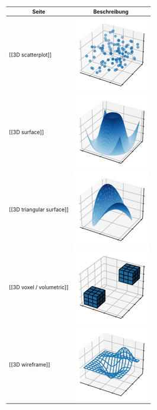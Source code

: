 | Seite | Beschreibung |
| ----------- | ----------- |
| [[3D scatterplot]] | ![](https://github.com/janehlenb/Projektarbeit-ChatGPT-Python/blob/main/Images/Darstellung/Plottypen/3D/menu/menu_scatter3d_plot.png) |
| [[3D surface]] | ![](https://github.com/janehlenb/Projektarbeit-ChatGPT-Python/blob/main/Images/Darstellung/Plottypen/3D/menu/menu_surface3d_plot.png) |
| [[3D triangular surface]] | ![](https://github.com/janehlenb/Projektarbeit-ChatGPT-Python/blob/main/Images/Darstellung/Plottypen/3D/menu/menu_trisurf3d_plot.png) |
| [[3D voxel / volumetric]] | ![](https://github.com/janehlenb/Projektarbeit-ChatGPT-Python/blob/main/Images/Darstellung/Plottypen/3D/menu/menu_voxels_plot.png) |
| [[3D wireframe]] | ![](https://github.com/janehlenb/Projektarbeit-ChatGPT-Python/blob/main/Images/Darstellung/Plottypen/3D/menu/menu_wire3d_plot.png) |